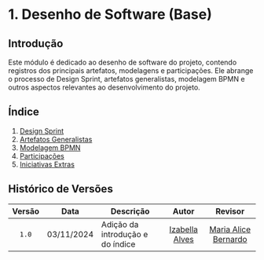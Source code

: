 # 1. Desenho de Software (Base)

## Introdução 

Este módulo é dedicado ao desenho de software do projeto, contendo registros dos principais artefatos, modelagens e participações. Ele abrange o processo de Design Sprint, artefatos generalistas, modelagem BPMN e outros aspectos relevantes ao desenvolvimento do projeto.

## Índice 

1. [Design Sprint](https://unbarqdsw2024-2.github.io/2024.2_G10_Recomendacao_Entrega_01/#/Base/1.1.DesignSprint)
2. [Artefatos Generalistas](https://unbarqdsw2024-2.github.io/2024.2_G10_Recomendacao_Entrega_01/#/Base/1.2.ArtefatoGeneralista)
3. [Modelagem BPMN](https://unbarqdsw2024-2.github.io/2024.2_G10_Recomendacao_Entrega_01/#/Base/1.3.ModelagemBPMN)
4. [Participações](https://unbarqdsw2024-2.github.io/2024.2_G10_Recomendacao_Entrega_01/#/Base/1.4.ParticipacoesBase)
5. [Iniciativas Extras](https://unbarqdsw2024-2.github.io/2024.2_G10_Recomendacao_Entrega_01/#/Base/1.5.IniciativasExtras)

## Histórico de Versões

|Versão|Data|Descrição|Autor|Revisor|
|:----:|----|---------|:-----:|:-------:|
|`1.0`|03/11/2024|Adição da introdução e do índice|[Izabella Alves](https://github.com/izabellaalves)|[Maria Alice Bernardo](https://github.com/maliz30)|
